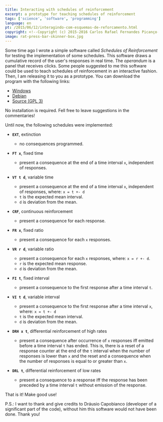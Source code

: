 ```yaml
---
title: Interacting with schedules of reinforcement
excerpt: a prototype for teaching schedules of reinforcement
tags: ['science', 'software', 'programming']
language: en
pt: /2015/06/12/interagindo-com-esquemas-de-reforcamento.html
copyright: <!--Copyright (c) 2015-2016 Carlos Rafael Fernandes Picanço-->
image: rat-press-bar-skinner-box.jpg
---
```


Some time ago I wrote a simple software called *Schedules of Reinforcement* for testing the implementation of some schedules. This software draws a cumulative record of the user's responses in real time. The *operandum* is a panel that receives clicks. Some people suggested to me this software could be used to teach schedules of reinforcement in an interactive fashion. Then, I am releasing it to you as a prototype. You can download the program with the following links:

- [Windows](https://github.com/cpicanco/stimulus_control/releases/download/v0.0.2.2/schedules_test_win.exe)
- [Debian](https://github.com/cpicanco/stimulus_control/releases/download/v0.0.2.2/schedules_test_deb)
- [Source (GPL 3)](https://github.com/cpicanco/stimulus_control/tree/master/tests/schedules)

No installation is required. Fell free to leave suggestions in the commentaries!

Until now, the following schedules were implemented:

- **`EXT`**, extinction
    - no consequences programmed.

- **`FT x`**, fixed time
    - present a consequence at the end of a time interval `x`, independent of responses.

- **`VT t d`**, variable time
    - present a consequence at the end of a time interval `x`, independent of responses, where:
      `x = t +- d`
    - `t` is the expected mean interval.
    - `d` is deviation from the mean.

- **`CRF`**, continuous reinforcement
    - present a consequence for each response.

- **`FR x`**, fixed ratio
    - present a consequence for each `x` responses.

- **`VR r d`**, variable ratio
    - present a consequence for each `x` responses, where:
      `x = r +- d`.
    - `r` is the expected mean response.
    - `d` is deviation from the mean.

- **`FI t`**, fixed interval
    - present a consequence to the first response after a time interval `t`.

- **`VI t d`**, variable interval
    - present a consequence to the first response after a time interval `x`, where:
      `x = t +- d`
    - `t` is the expected mean interval.
    - `d` is deviation from the mean.

- **`DRH x t`**, differential reinforcement of high rates
    - present a consequence after occurrence of `x` responses iff emitted before a time interval `t` has ended. This is, there is a reset of a response counter at the end of the `t` interval when the number of responses is lower than `x` and the reset and a consequence when the number of responses is equal to or greater than `x`.

- **`DRL t`**, differential reinforcement of low rates
    - present a consequence to a response iff the response has been preceded by a time interval `t` without emission of the response.

That is it! Make good use!

P.S.: I want to thank and give credits to Dráusio Capobianco (developer of a significant part of the code), without him this software would not have been done. Thank you!